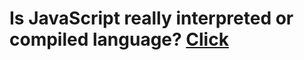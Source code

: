 # Is JavaScript really interpreted or compiled language? [Click](http://voidcanvas.com/is-javascript-really-interpreted-or-compiled-language/)
